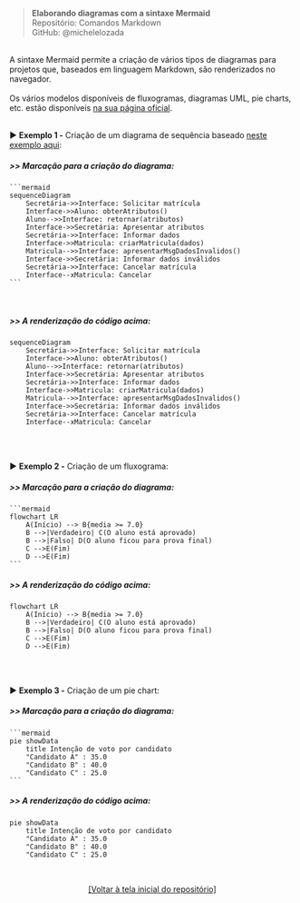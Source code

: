 > **Elaborando diagramas com a sintaxe Mermaid**  
> Repositório: Comandos Markdown  
> GitHub: @michelelozada
&nbsp;
     
&nbsp;  
A sintaxe Mermaid permite a criação de vários tipos de diagramas para projetos que, baseados em linguagem Markdown, são renderizados no navegador.    
&nbsp;     
Os vários modelos disponíveis de fluxogramas, diagramas UML, pie charts, etc. estão disponíveis [na sua página oficial](https://mermaid-js.github.io/mermaid/#/).
&nbsp;
     
&nbsp;      
:arrow_forward: **Exemplo 1 -** Criação de um diagrama de sequência baseado [neste exemplo aqui](https://www.qconcursos.com/questoes-de-concursos/questoes/0c70b814-09):    
##### >> Marcação para a criação do diagrama:
````
```mermaid
sequenceDiagram
    Secretária->>Interface: Solicitar matrícula
    Interface->>Aluno: obterAtributos()
    Aluno-->>Interface: retornar(atributos)
    Interface->>Secretária: Apresentar atributos
    Secretária->>Interface: Informar dados
    Interface->>Matricula: criarMatricula(dados)
    Matricula-->>Interface: apresentarMsgDadosInvalidos()
    Interface->>Secretária: Informar dados inválidos
    Secretária->>Interface: Cancelar matrícula
    Interface--xMatricula: Cancelar
```
````
&nbsp; 
##### >> A renderização do código acima:
```mermaid
sequenceDiagram
    Secretária->>Interface: Solicitar matrícula
    Interface->>Aluno: obterAtributos()
    Aluno-->>Interface: retornar(atributos)
    Interface->>Secretária: Apresentar atributos
    Secretária->>Interface: Informar dados
    Interface->>Matricula: criarMatricula(dados)
    Matricula-->>Interface: apresentarMsgDadosInvalidos()
    Interface->>Secretária: Informar dados inválidos
    Secretária->>Interface: Cancelar matrícula
    Interface--xMatricula: Cancelar
```
&nbsp;
     
&nbsp;      
:arrow_forward: **Exemplo 2 -** Criação de um fluxograma:    
##### >> Marcação para a criação do diagrama:
````
```mermaid
flowchart LR
    A(Início) --> B{media >= 7.0}
    B -->|Verdadeiro| C(O aluno está aprovado)
    B -->|Falso| D(O aluno ficou para prova final)
    C -->E(Fim)
    D -->E(Fim)
```
````
##### >> A renderização do código acima:
```mermaid
flowchart LR
    A(Início) --> B{media >= 7.0}
    B -->|Verdadeiro| C(O aluno está aprovado)
    B -->|Falso| D(O aluno ficou para prova final)
    C -->E(Fim)
    D -->E(Fim)
```
&nbsp;
     
&nbsp;      
:arrow_forward: **Exemplo 3 -** Criação de um pie chart:    
##### >> Marcação para a criação do diagrama:
````
```mermaid
pie showData
    title Intenção de voto por candidato
    "Candidato A" : 35.0
    "Candidato B" : 40.0
    "Candidato C" : 25.0
```
````
##### >> A renderização do código acima:
```mermaid
pie showData
    title Intenção de voto por candidato
    "Candidato A" : 35.0
    "Candidato B" : 40.0
    "Candidato C" : 25.0
```

&nbsp;

<div align="center">
<a href="https://github.com/michelelozada/Comandos-Markdown">[Voltar à tela inicial do repositório]</a>
</div>
